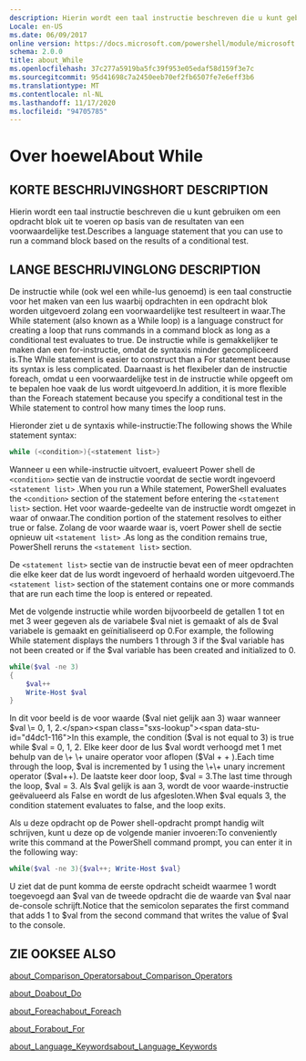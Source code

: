 ```yaml
---
description: Hierin wordt een taal instructie beschreven die u kunt gebruiken om een opdracht blok uit te voeren op basis van de resultaten van een voorwaardelijke test.
Locale: en-US
ms.date: 06/09/2017
online version: https://docs.microsoft.com/powershell/module/microsoft.powershell.core/about/about_while?view=powershell-7.2&WT.mc_id=ps-gethelp
schema: 2.0.0
title: about_While
ms.openlocfilehash: 37c277a5919ba5fc39f953e05edaf58d159f3e7c
ms.sourcegitcommit: 95d41698c7a2450eeb70ef2fb6507fe7e6eff3b6
ms.translationtype: MT
ms.contentlocale: nl-NL
ms.lasthandoff: 11/17/2020
ms.locfileid: "94705785"
---
```

# <a name="about-while"></a><span data-ttu-id="d4dc1-103">Over hoewel</span><span class="sxs-lookup"><span data-stu-id="d4dc1-103">About While</span></span>

## <a name="short-description"></a><span data-ttu-id="d4dc1-104">KORTE BESCHRIJVING</span><span class="sxs-lookup"><span data-stu-id="d4dc1-104">SHORT DESCRIPTION</span></span>
<span data-ttu-id="d4dc1-105">Hierin wordt een taal instructie beschreven die u kunt gebruiken om een opdracht blok uit te voeren op basis van de resultaten van een voorwaardelijke test.</span><span class="sxs-lookup"><span data-stu-id="d4dc1-105">Describes a language statement that you can use to run a command block based on the results of a conditional test.</span></span>

## <a name="long-description"></a><span data-ttu-id="d4dc1-106">LANGE BESCHRIJVING</span><span class="sxs-lookup"><span data-stu-id="d4dc1-106">LONG DESCRIPTION</span></span>

<span data-ttu-id="d4dc1-107">De instructie while (ook wel een while-lus genoemd) is een taal constructie voor het maken van een lus waarbij opdrachten in een opdracht blok worden uitgevoerd zolang een voorwaardelijke test resulteert in waar.</span><span class="sxs-lookup"><span data-stu-id="d4dc1-107">The While statement (also known as a While loop) is a language construct for creating a loop that runs commands in a command block as long as a conditional test evaluates to true.</span></span> <span data-ttu-id="d4dc1-108">De instructie while is gemakkelijker te maken dan een for-instructie, omdat de syntaxis minder gecompliceerd is.</span><span class="sxs-lookup"><span data-stu-id="d4dc1-108">The While statement is easier to construct than a For statement because its syntax is less complicated.</span></span> <span data-ttu-id="d4dc1-109">Daarnaast is het flexibeler dan de instructie foreach, omdat u een voorwaardelijke test in de instructie while opgeeft om te bepalen hoe vaak de lus wordt uitgevoerd.</span><span class="sxs-lookup"><span data-stu-id="d4dc1-109">In addition, it is more flexible than the Foreach statement because you specify a conditional test in the While statement to control how many times the loop runs.</span></span>

<span data-ttu-id="d4dc1-110">Hieronder ziet u de syntaxis while-instructie:</span><span class="sxs-lookup"><span data-stu-id="d4dc1-110">The following shows the While statement syntax:</span></span>

```powershell
while (<condition>){<statement list>}
```

<span data-ttu-id="d4dc1-111">Wanneer u een while-instructie uitvoert, evalueert Power shell de `<condition>` sectie van de instructie voordat de sectie wordt ingevoerd `<statement list>` .</span><span class="sxs-lookup"><span data-stu-id="d4dc1-111">When you run a While statement, PowerShell evaluates the `<condition>` section of the statement before entering the `<statement list>` section.</span></span> <span data-ttu-id="d4dc1-112">Het voor waarde-gedeelte van de instructie wordt omgezet in waar of onwaar.</span><span class="sxs-lookup"><span data-stu-id="d4dc1-112">The condition portion of the statement resolves to either true or false.</span></span> <span data-ttu-id="d4dc1-113">Zolang de voor waarde waar is, voert Power shell de sectie opnieuw uit `<statement list>` .</span><span class="sxs-lookup"><span data-stu-id="d4dc1-113">As long as the condition remains true, PowerShell reruns the `<statement list>` section.</span></span>

<span data-ttu-id="d4dc1-114">De `<statement list>` sectie van de instructie bevat een of meer opdrachten die elke keer dat de lus wordt ingevoerd of herhaald worden uitgevoerd.</span><span class="sxs-lookup"><span data-stu-id="d4dc1-114">The `<statement list>` section of the statement contains one or more commands that are run each time the loop is entered or repeated.</span></span>

<span data-ttu-id="d4dc1-115">Met de volgende instructie while worden bijvoorbeeld de getallen 1 tot en met 3 weer gegeven als de variabele $val niet is gemaakt of als de $val variabele is gemaakt en geïnitialiseerd op 0.</span><span class="sxs-lookup"><span data-stu-id="d4dc1-115">For example, the following While statement displays the numbers 1 through 3 if the $val variable has not been created or if the $val variable has been created and initialized to 0.</span></span>

```powershell
while($val -ne 3)
{
    $val++
    Write-Host $val
}
```

<span data-ttu-id="d4dc1-116">In dit voor beeld is de voor waarde ($val niet gelijk aan 3) waar wanneer $val \= 0, 1, 2.</span><span class="sxs-lookup"><span data-stu-id="d4dc1-116">In this example, the condition ($val is not equal to 3) is true while $val \= 0, 1, 2.</span></span> <span data-ttu-id="d4dc1-117">Elke keer door de lus $val wordt verhoogd met 1 met behulp van de \+ \+ unaire operator voor aflopen ($Val \+ \+ ).</span><span class="sxs-lookup"><span data-stu-id="d4dc1-117">Each time through the loop, $val is incremented by 1 using the \+\+ unary increment operator ($val\+\+).</span></span> <span data-ttu-id="d4dc1-118">De laatste keer door loop, $val \= 3.</span><span class="sxs-lookup"><span data-stu-id="d4dc1-118">The last time through the loop, $val \= 3.</span></span> <span data-ttu-id="d4dc1-119">Als $val gelijk is aan 3, wordt de voor waarde-instructie geëvalueerd als False en wordt de lus afgesloten.</span><span class="sxs-lookup"><span data-stu-id="d4dc1-119">When $val equals 3, the condition statement evaluates to false, and the loop exits.</span></span>

<span data-ttu-id="d4dc1-120">Als u deze opdracht op de Power shell-opdracht prompt handig wilt schrijven, kunt u deze op de volgende manier invoeren:</span><span class="sxs-lookup"><span data-stu-id="d4dc1-120">To conveniently write this command at the PowerShell command prompt, you can enter it in the following way:</span></span>

```powershell
while($val -ne 3){$val++; Write-Host $val}
```

<span data-ttu-id="d4dc1-121">U ziet dat de punt komma de eerste opdracht scheidt waarmee 1 wordt toegevoegd aan $val van de tweede opdracht die de waarde van $val naar de-console schrijft.</span><span class="sxs-lookup"><span data-stu-id="d4dc1-121">Notice that the semicolon separates the first command that adds 1 to $val from the second command that writes the value of $val to the console.</span></span>

## <a name="see-also"></a><span data-ttu-id="d4dc1-122">ZIE OOK</span><span class="sxs-lookup"><span data-stu-id="d4dc1-122">SEE ALSO</span></span>

[<span data-ttu-id="d4dc1-123">about_Comparison_Operators</span><span class="sxs-lookup"><span data-stu-id="d4dc1-123">about_Comparison_Operators</span></span>](about_Comparison_Operators.md)

[<span data-ttu-id="d4dc1-124">about_Do</span><span class="sxs-lookup"><span data-stu-id="d4dc1-124">about_Do</span></span>](about_Do.md)

[<span data-ttu-id="d4dc1-125">about_Foreach</span><span class="sxs-lookup"><span data-stu-id="d4dc1-125">about_Foreach</span></span>](about_Foreach.md)

[<span data-ttu-id="d4dc1-126">about_For</span><span class="sxs-lookup"><span data-stu-id="d4dc1-126">about_For</span></span>](about_For.md)

[<span data-ttu-id="d4dc1-127">about_Language_Keywords</span><span class="sxs-lookup"><span data-stu-id="d4dc1-127">about_Language_Keywords</span></span>](about_Language_Keywords.md)

